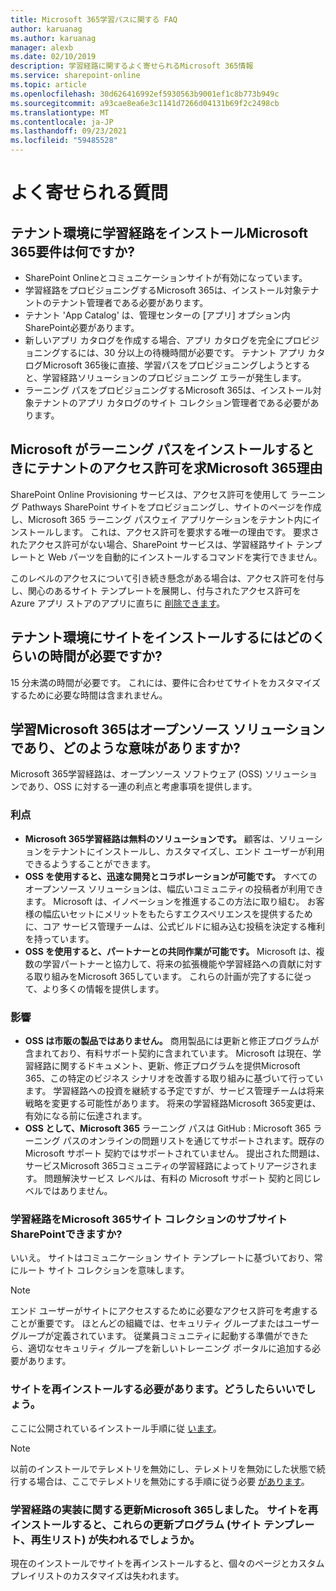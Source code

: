 ```yaml
---
title: Microsoft 365学習パスに関する FAQ
author: karuanag
ms.author: karuanag
manager: alexb
ms.date: 02/10/2019
description: 学習経路に関するよく寄せられるMicrosoft 365情報
ms.service: sharepoint-online
ms.topic: article
ms.openlocfilehash: 30d626416992ef5930563b9001ef1c8b773b949c
ms.sourcegitcommit: a93cae8ea6e3c1141d7266d04131b69f2c2498cb
ms.translationtype: MT
ms.contentlocale: ja-JP
ms.lasthandoff: 09/23/2021
ms.locfileid: "59485528"
---
```

# <a name="frequently-asked-questions"></a>よく寄せられる質問

## <a name="what-are-the-requirements-for-installing-microsoft-365-learning-pathways-into-my-tenant-environment"></a>テナント環境に学習経路をインストールMicrosoft 365要件は何ですか?

- SharePoint Onlineとコミュニケーションサイトが有効になっています。
- 学習経路をプロビジョニングするMicrosoft 365は、インストール対象テナントのテナント管理者である必要があります。
- テナント 'App Catalog' は、管理センターの [アプリ] オプション内SharePoint必要があります。
- 新しいアプリ カタログを作成する場合、アプリ カタログを完全にプロビジョニングするには、30 分以上の待機時間が必要です。 テナント アプリ カタログMicrosoft 365後に直接、学習パスをプロビジョニングしようとすると、学習経路ソリューションのプロビジョニング エラーが発生します。
- ラーニング パスをプロビジョニングするMicrosoft 365は、インストール対象テナントのアプリ カタログのサイト コレクション管理者である必要があります。

## <a name="why-is-microsoft-asking-for-tenant-permissions-when-installing-microsoft-365-learning-pathways"></a>Microsoft がラーニング パスをインストールするときにテナントのアクセス許可を求Microsoft 365理由

SharePoint Online Provisioning サービスは、アクセス許可を使用して ラーニング Pathways SharePoint サイトをプロビジョニングし、サイトのページを作成し、Microsoft 365 ラーニング パスウェイ アプリケーションをテナント内にインストールします。 これは、アクセス許可を要求する唯一の理由です。 要求されたアクセス許可がない場合、SharePoint サービスは、学習経路サイト テンプレートと Web パーツを自動的にインストールするコマンドを実行できません。

このレベルのアクセスについて引き続き懸念がある場合は、アクセス許可を付与し、関心のあるサイト テンプレートを展開し、付与されたアクセス許可を Azure アプリ ストアのアプリに直ちに [削除できます](https://myapps.microsoft.com)。

## <a name="how-long-will-it-take-to-install-the-site-in-our-tenant-environment"></a>テナント環境にサイトをインストールするにはどのくらいの時間が必要ですか?

15 分未満の時間が必要です。 これには、要件に合わせてサイトをカスタマイズするために必要な時間は含まれません。

## <a name="is-microsoft-365-learning-pathways-an-open-source-solution-and-what-are-the-implications"></a>学習Microsoft 365はオープンソース ソリューションであり、どのような意味がありますか?

Microsoft 365学習経路は、オープンソース ソフトウェア (OSS) ソリューションであり、OSS に対する一連の利点と考慮事項を提供します。

### <a name="benefits"></a>利点 

- **Microsoft 365学習経路は無料のソリューションです。** 顧客は、ソリューションをテナントにインストールし、カスタマイズし、エンド ユーザーが利用できるようすることができます。
- **OSS を使用すると、迅速な開発とコラボレーションが可能です。** すべてのオープンソース ソリューションは、幅広いコミュニティの投稿者が利用できます。 Microsoft は、イノベーションを推進するこの方法に取り組む。 お客様の幅広いセットにメリットをもたらすエクスペリエンスを提供するために、コア サービス管理チームは、公式ビルドに組み込む投稿を決定する権利を持っています。  
- **OSS を使用すると、パートナーとの共同作業が可能です。** Microsoft は、複数の学習パートナーと協力して、将来の拡張機能や学習経路への貢献に対する取り組みをMicrosoft 365しています。 これらの計画が完了するに従って、より多くの情報を提供します。

### <a name="implications"></a>影響

- **OSS は市販の製品ではありません。** 商用製品には更新と修正プログラムが含まれており、有料サポート契約に含まれています。 Microsoft は現在、学習経路に関するドキュメント、更新、修正プログラムを提供Microsoft 365、この特定のビジネス シナリオを改善する取り組みに基づいて行っています。 学習経路への投資を継続する予定ですが、サービス管理チームは将来戦略を変更する可能性があります。 将来の学習経路Microsoft 365変更は、有効になる前に伝達されます。
- **OSS として、Microsoft 365** ラーニング パスは GitHub : Microsoft 365 ラーニング パスのオンラインの問題リストを通じてサポートされます。既存の Microsoft サポート 契約ではサポートされていません。 提出された問題は、サービスMicrosoft 365コミュニティの学習経路によってトリアージされます。 問題解決サービス レベルは、有料の Microsoft サポート 契約と同じレベルではありません。  

### <a name="can-we-make-the-microsoft-365-learning-pathways-a-sub-site-of-our-primary-sharepoint-site-collection"></a>学習経路をMicrosoft 365サイト コレクションのサブサイトSharePointできますか?

いいえ。 サイトはコミュニケーション サイト テンプレートに基づいており、常にルート サイト コレクションを意味します。

> [!NOTE]
> エンド ユーザーがサイトにアクセスするために必要なアクセス許可を考慮することが重要です。 ほとんどの組織では、セキュリティ グループまたはユーザー グループが定義されています。 従業員コミュニティに起動する準備ができたら、適切なセキュリティ グループを新しいトレーニング ポータルに追加する必要があります。

### <a name="i-need-to-reinstall-the-site-what-should-i-do"></a>サイトを再インストールする必要があります。どうしたらいいでしょう。

ここに公開されているインストール手順に従 [います](custom_provision.md)。

> [!NOTE]
> 以前のインストールでテレメトリを無効にし、テレメトリを無効にした状態で続行する場合は、ここでテレメトリを無効にする手順に従う必要 [があります](https://github.com/pnp/custom-learning-office-365/blob/a7168c97a76e0b4122e3ddfc530f6a10c724c3e1/installation/README.md)。

### <a name="we-made-updates-to-our-implementation-of-microsoft-365-learning-pathways-will-we-lose-these-updates-made-to-site-template-playlists-if-we-reinstall-the-site"></a>学習経路の実装に関する更新Microsoft 365しました。 サイトを再インストールすると、これらの更新プログラム (サイト テンプレート、再生リスト) が失われるでしょうか。

現在のインストールでサイトを再インストールすると、個々のページとカスタム プレイリストのカスタマイズは失われます。  
